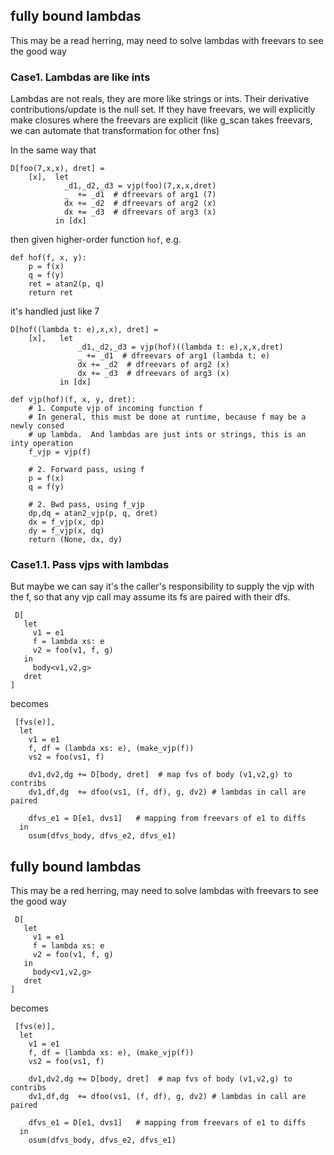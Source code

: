 
## fully bound lambdas 

This may be a read herring, may need to solve lambdas with freevars to see the good way

### Case1. Lambdas are like ints

Lambdas are not reals, they are more like strings or ints.
Their derivative contributions/update is the null set.
If they have freevars, we will explicitly make closures where the freevars are 
explicit (like g_scan takes freevars, we can automate that transformation for other fns) 

In the same way that
```
D[foo(7,x,x), dret] = 
    [x],  let
            _d1,_d2,_d3 = vjp(foo)(7,x,x,dret)
            _  += _d1  # dfreevars of arg1 (7)
            dx += _d2  # dfreevars of arg2 (x)
            dx += _d3  # dfreevars of arg3 (x)
          in [dx]
```
then given higher-order function `hof`, e.g.
```
def hof(f, x, y):
    p = f(x)
    q = f(y)
    ret = atan2(p, q)
    return ret
```
it's handled just like 7
```
D[hof((lambda t: e),x,x), dret] =
    [x],   let
               _d1,_d2,_d3 = vjp(hof)((lambda t: e),x,x,dret)
               _ += _d1  # dfreevars of arg1 (lambda t: e)
               dx += _d2  # dfreevars of arg2 (x)
               dx += _d3  # dfreevars of arg3 (x)
           in [dx]

def vjp(hof)(f, x, y, dret):
    # 1. Compute vjp of incoming function f
    # In general, this must be done at runtime, because f may be a newly consed 
    # up lambda.  And lambdas are just ints or strings, this is an inty operation
    f_vjp = vjp(f) 

    # 2. Forward pass, using f
    p = f(x)
    q = f(y)

    # 2. Bwd pass, using f_vjp
    dp,dq = atan2_vjp(p, q, dret)
    dx = f_vjp(x, dp)
    dy = f_vjp(x, dq)
    return (None, dx, dy)
```

### Case1.1.  Pass vjps with lambdas
But maybe we can say it's the caller's responsibility to supply the vjp with the f,
so that any vjp call may assume its fs are paired with their dfs.



```
 D[
   let
     v1 = e1
     f = lambda xs: e
     v2 = foo(v1, f, g)
   in
     body<v1,v2,g>
   dret
]
```
becomes
```
 [fvs(e)],
  let
    v1 = e1
    f, df = (lambda xs: e), (make_vjp(f))
    vs2 = foo(vs1, f) 

    dv1,dv2,dg += D[body, dret]  # map fvs of body (v1,v2,g) to contribs
    dv1,df,dg  += dfoo(vs1, (f, df), g, dv2) # lambdas in call are paired

    dfvs_e1 = D[e1, dvs1]   # mapping from freevars of e1 to diffs
  in
    osum(dfvs_body, dfvs_e2, dfvs_e1)
```

## fully bound lambdas 

This may be a red herring, may need to solve lambdas with freevars to see the good way

```
 D[
   let
     v1 = e1
     f = lambda xs: e
     v2 = foo(v1, f, g)
   in
     body<v1,v2,g>
   dret
]
```
becomes
```
 [fvs(e)],
  let
    v1 = e1
    f, df = (lambda xs: e), (make_vjp(f))
    vs2 = foo(vs1, f) 

    dv1,dv2,dg += D[body, dret]  # map fvs of body (v1,v2,g) to contribs
    dv1,df,dg  += dfoo(vs1, (f, df), g, dv2) # lambdas in call are paired

    dfvs_e1 = D[e1, dvs1]   # mapping from freevars of e1 to diffs
  in
    osum(dfvs_body, dfvs_e2, dfvs_e1)
```
